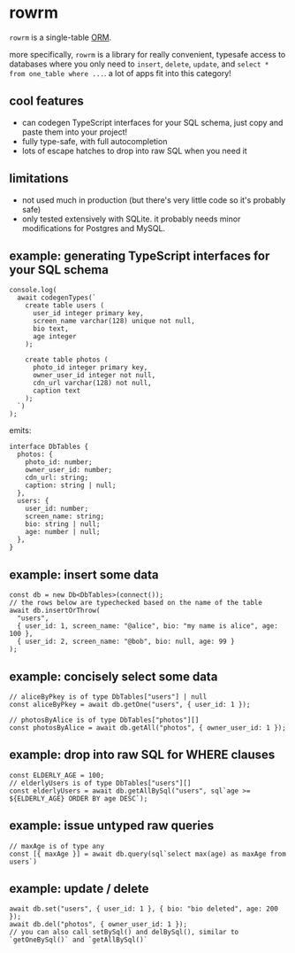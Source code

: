 # rowrm


`rowrm` is a single-table [ORM](https://en.wikipedia.org/wiki/Object-relational_mapping).

more specifically, `rowrm` is a library for really convenient, typesafe access to databases where you only need to `insert`, `delete`, `update`, and `select * from one_table where ...`. a lot of apps fit into this category!

## cool features

- can codegen TypeScript interfaces for your SQL schema, just copy and paste them into your project!
- fully type-safe, with full autocompletion
- lots of escape hatches to drop into raw SQL when you need it

## limitations

- not used much in production (but there's very little code so it's probably safe)
- only tested extensively with SQLite. it probably needs minor modifications for Postgres and MySQL.

## example: generating TypeScript interfaces for your SQL schema

```
console.log(
  await codegenTypes(`
    create table users (
      user_id integer primary key,
      screen_name varchar(128) unique not null,
      bio text,
      age integer
    );

    create table photos (
      photo_id integer primary key,
      owner_user_id integer not null,
      cdn_url varchar(128) not null,
      caption text
    );
  `)
);
```

emits:

```
interface DbTables {
  photos: {
    photo_id: number;
    owner_user_id: number;
    cdn_url: string;
    caption: string | null;
  },
  users: {
    user_id: number;
    screen_name: string;
    bio: string | null;
    age: number | null;
  },
}
```

## example: insert some data

```
const db = new Db<DbTables>(connect());
// the rows below are typechecked based on the name of the table
await db.insertOrThrow(
  "users",
  { user_id: 1, screen_name: "@alice", bio: "my name is alice", age: 100 },
  { user_id: 2, screen_name: "@bob", bio: null, age: 99 }
);
```

## example: concisely select some data

```
// aliceByPkey is of type DbTables["users"] | null
const aliceByPkey = await db.getOne("users", { user_id: 1 });

// photosByAlice is of type DbTables["photos"][]
const photosByAlice = await db.getAll("photos", { owner_user_id: 1 });
```

## example: drop into raw SQL for WHERE clauses

```
const ELDERLY_AGE = 100;
// elderlyUsers is of type DbTables["users"][]
const elderlyUsers = await db.getAllBySql("users", sql`age >= ${ELDERLY_AGE} ORDER BY age DESC`);
```

## example: issue untyped raw queries

```
// maxAge is of type any
const [{ maxAge }] = await db.query(sql`select max(age) as maxAge from users`)
```

## example: update / delete

```
await db.set("users", { user_id: 1 }, { bio: "bio deleted", age: 200 });
await db.del("photos", { owner_user_id: 1 });
// you can also call setBySql() and delBySql(), similar to `getOneBySql()` and `getAllBySql()`
```
